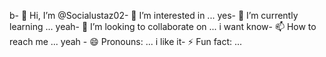 b- 👋 Hi, I’m @Socialustaz02- 👀 I’m interested in ...
yes- 🌱 I’m currently learning ...
yeah- 💞️ I’m looking to collaborate on ...
 i want know- 📫 How to reach me ...
yeah - 😄 Pronouns: ...
 i like it- ⚡ Fun fact: ...

<!---
Socialustaz02/Socialustaz02 is a ✨ special ✨ repository because its `README.md` (this file) appears on your GitHub profile.
You can click the Preview link to take a look at your changes.
--->
